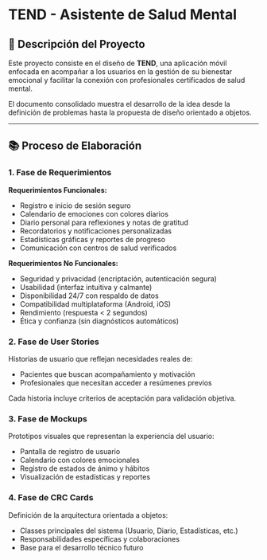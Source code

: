 # TEND - Asistente de Salud Mental

## 🧠 Descripción del Proyecto
Este proyecto consiste en el diseño de **TEND**, una aplicación móvil enfocada en acompañar a los usuarios en la gestión de su bienestar emocional y facilitar la conexión con profesionales certificados de salud mental.

El documento consolidado muestra el desarrollo de la idea desde la definición de problemas hasta la propuesta de diseño orientado a objetos.

---

## 📚 Proceso de Elaboración

### 1. **Fase de Requerimientos**

**Requerimientos Funcionales:**
- Registro e inicio de sesión seguro
- Calendario de emociones con colores diarios
- Diario personal para reflexiones y notas de gratitud
- Recordatorios y notificaciones personalizadas
- Estadísticas gráficas y reportes de progreso
- Comunicación con centros de salud verificados

**Requerimientos No Funcionales:**
- Seguridad y privacidad (encriptación, autenticación segura)
- Usabilidad (interfaz intuitiva y calmante)
- Disponibilidad 24/7 con respaldo de datos
- Compatibilidad multiplataforma (Android, iOS)
- Rendimiento (respuesta < 2 segundos)
- Ética y confianza (sin diagnósticos automáticos)

### 2. **Fase de User Stories**

Historias de usuario que reflejan necesidades reales de:
- Pacientes que buscan acompañamiento y motivación
- Profesionales que necesitan acceder a resúmenes previos

Cada historia incluye criterios de aceptación para validación objetiva.

### 3. **Fase de Mockups**

Prototipos visuales que representan la experiencia del usuario:
- Pantalla de registro de usuario
- Calendario con colores emocionales
- Registro de estados de ánimo y hábitos
- Visualización de estadísticas y reportes

### 4. **Fase de CRC Cards**

Definición de la arquitectura orientada a objetos:
- Classes principales del sistema (Usuario, Diario, Estadísticas, etc.)
- Responsabilidades específicas y colaboraciones
- Base para el desarrollo técnico futuro

